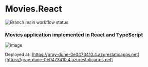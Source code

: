 # Movies.React
![Branch main workflow status](https://github.com/igorcervac/Movies.React/actions/workflows/azure-static-web-apps-gray-dune-0e0473410.yml/badge.svg?branch=main)

### Movies application implemented in React and TypeScript


![image](https://github.com/user-attachments/assets/d114800d-31a9-4bc4-91a0-3e10dde42dc7)


Deployed at: [https://gray-dune-0e0473410.4.azurestaticapps.net](https://gray-dune-0e0473410.4.azurestaticapps.net) 
